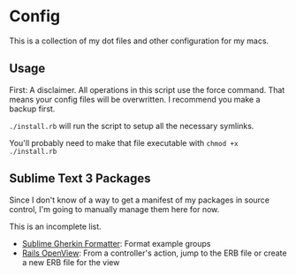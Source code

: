 # Config

This is a collection of my dot files and other configuration for my macs.

## Usage

First: A disclaimer. All operations in this script use the force command. That means your config files will be overwritten. I recommend you make a backup first.

`./install.rb` will run the script to setup all the necessary symlinks.

You'll probably need to make that file executable with `chmod +x ./install.rb`

## Sublime Text 3 Packages

Since I don't know of a way to get a manifest of my packages in source control, I'm going to manually manage them here for now.

This is an incomplete list.

- [Sublime Gherkin Formatter](https://packagecontrol.io/packages/Gherkin%20(Cucumber)%20Formatter): Format example groups
- [Rails OpenView](https://packagecontrol.io/packages/Rails%20OpenView): From a controller's action, jump to the ERB file or create a new ERB file for the view
